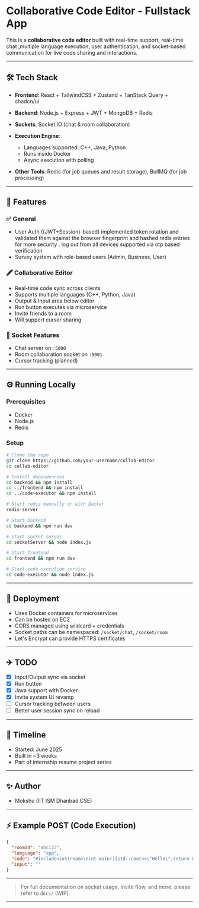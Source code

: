 # Collaborative Code Editor - Fullstack App

This is a **collaborative code editor** built with real-time support, real-time chat ,multiple language execution, user authentication, and socket-based communication for live code sharing and interactions.

---


## 🛠️ Tech Stack

* **Frontend**: React + TailwindCSS + Zustand + TanStack Query + shadcn/ui
* **Backend**: Node.js + Express + JWT + MongoDB + Redis
* **Sockets**: Socket.IO (chat & room collaboration)
* **Execution Engine**:

  * Languages supported: C++, Java, Python
  * Runs inside Docker
  * Async execution with polling
* **Other Tools**: Redis (for job queues and result storage), BullMQ (for job processing)

---

## 📑 Features

### ✅ General

* User Auth ((JWT+Session)-based) implemented token rotation and validated them against the browser fingerprint and hashed redis entries for more security . log out from all devices supported via otp based verification 
* Survey system with role-based users (Admin, Business, User)

### 🖋️ Collaborative Editor

* Real-time code sync across clients
* Supports multiple languages (C++, Python, Java)
* Output & Input area below editor
* Run button executes via microservice
* Invite friends to a room
* Will support cursor sharing

### 🔌 Socket Features

* Chat server on `:5000`
* Room collaboration socket on `:5001`
* Cursor tracking (planned)

---

## ⚙️ Running Locally

### Prerequisites

* Docker
* Node.js
* Redis

### Setup

```bash
# Clone the repo
git clone https://github.com/your-username/collab-editor
cd collab-editor

# Install dependencies
cd backend && npm install
cd ../frontend && npm install
cd ../code-executor && npm install

# Start redis manually or with Docker
redis-server

# Start backend
cd backend && npm run dev

# Start socket server
cd socketServer && node index.js

# Start frontend
cd frontend && npm run dev

# Start code execution service
cd code-executor && node index.js
```

---

## 🚀 Deployment

* Uses Docker containers for microservices
* Can be hosted on EC2
* CORS managed using wildcard + credentials
* Socket paths can be namespaced: `/socket/chat`, `/socket/room`
* Let's Encrypt can provide HTTPS certificates

---

## ✈ TODO

* [x] Input/Output sync via socket
* [x] Run button
* [x] Java support with Docker
* [x] Invite system UI revamp
* [ ] Cursor tracking between users
* [ ] Better user session sync on reload

---

## 📅 Timeline

* Started: June 2025
* Built in \~3 weeks
* Part of internship resume project series

---

## ✨ Author

* Mokshu (IIT ISM Dhanbad CSE)

---

## ⚡ Example POST (Code Execution)

```json
{
  "roomId": "abc123",
  "language": "cpp",
  "code": "#include<iostream>\nint main(){std::cout<<\"Hello\";return 0;}",
  "input": ""
}
```

---

> For full documentation on socket usage, invite flow, and more, please refer to `docs/` (WIP).

---
